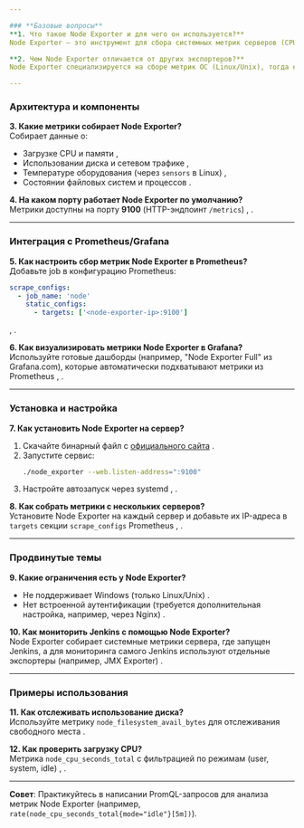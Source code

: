 ```yaml
---

### **Базовые вопросы**  
**1. Что такое Node Exporter и для чего он используется?**  
Node Exporter — это инструмент для сбора системных метрик серверов (CPU, память, диски, сеть) и их экспорта в Prometheus , . Используется для мониторинга инфраструктуры в реальном времени , .  

**2. Чем Node Exporter отличается от других экспортеров?**  
Node Exporter специализируется на сборе метрик ОС (Linux/Unix), тогда как другие экспортеры (например, MySQL Exporter) фокусируются на конкретных приложениях или сервисах , .  

---
```


### **Архитектура и компоненты**  
**3. Какие метрики собирает Node Exporter?**  
Собирает данные о:  
- Загрузке CPU и памяти ,  
- Использовании диска и сетевом трафике ,  
- Температуре оборудования (через `sensors` в Linux) ,  
- Состоянии файловых систем и процессов .  

**4. На каком порту работает Node Exporter по умолчанию?**  
Метрики доступны на порту **9100** (HTTP-эндпоинт `/metrics`) , .  

---

### **Интеграция с Prometheus/Grafana**  
**5. Как настроить сбор метрик Node Exporter в Prometheus?**  
Добавьте job в конфигурацию Prometheus:  
```yaml
scrape_configs:
  - job_name: 'node'
    static_configs:
      - targets: ['<node-exporter-ip>:9100']
```  
, .  

**6. Как визуализировать метрики Node Exporter в Grafana?**  
Используйте готовые дашборды (например, "Node Exporter Full" из Grafana.com), которые автоматически подхватывают метрики из Prometheus , .  

---

### **Установка и настройка**  
**7. Как установить Node Exporter на сервер?**  
1. Скачайте бинарный файл с [официального сайта](https://prometheus.io/download/) .  
2. Запустите сервис:  
   ```bash
   ./node_exporter --web.listen-address=":9100"
   ```  
3. Настройте автозапуск через systemd , .  

**8. Как собрать метрики с нескольких серверов?**  
Установите Node Exporter на каждый сервер и добавьте их IP-адреса в `targets` секции `scrape_configs` Prometheus , .  

---

### **Продвинутые темы**  
**9. Какие ограничения есть у Node Exporter?**  
- Не поддерживает Windows (только Linux/Unix) .  
- Нет встроенной аутентификации (требуется дополнительная настройка, например, через Nginx) .  

**10. Как мониторить Jenkins с помощью Node Exporter?**  
Node Exporter собирает системные метрики сервера, где запущен Jenkins, а для мониторинга самого Jenkins используют отдельные экспортеры (например, JMX Exporter) .  

---

### **Примеры использования**  
**11. Как отслеживать использование диска?**  
Используйте метрику `node_filesystem_avail_bytes` для отслеживания свободного места .  

**12. Как проверить загрузку CPU?**  
Метрика `node_cpu_seconds_total` с фильтрацией по режимам (user, system, idle) , .  

--- 

**Совет**: Практикуйтесь в написании PromQL-запросов для анализа метрик Node Exporter (например, `rate(node_cpu_seconds_total{mode="idle"}[5m])`).
